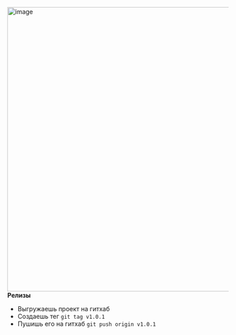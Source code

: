 <img width="1817" height="648" alt="image" src="https://github.com/user-attachments/assets/ac3567d9-926b-498a-9d80-0c83f4937061" />**Релизы**
- Выгружаешь проект на гитхаб
- Создаешь тег `git tag v1.0.1`
- Пушишь его на гитхаб `git push origin v1.0.1`
